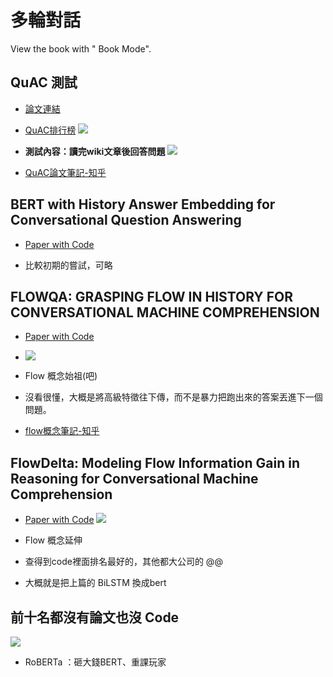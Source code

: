 # 多輪對話

View the book with "<i class="fa fa-book fa-fw"></i> Book Mode".

QuAC 測試
---
- [論文連結](https://arxiv.org/pdf/1808.07036.pdf)
- [QuAC排行榜](http://quac.ai)
![](https://i.imgur.com/ycpVnPL.png)

- **測試內容：讀完wiki文章後回答問題**
![](https://i.imgur.com/tPUYtII.png)
- [QuAC論文筆記-知乎](https://zhuanlan.zhihu.com/p/84110287)

BERT with History Answer Embedding for Conversational Question Answering
---
- [Paper with Code](https://www.paperswithcode.com/paper/bert-with-history-answer-embedding-for)

- 比較初期的嘗試，可略


FLOWQA: GRASPING FLOW IN HISTORY FOR CONVERSATIONAL MACHINE COMPREHENSION
---
- [Paper with Code](https://www.paperswithcode.com/paper/flowqa-grasping-flow-in-history-for)
- ![](https://i.imgur.com/DZf8ORb.png)
- Flow 概念始祖(吧)
- 沒看很懂，大概是將高級特徵往下傳，而不是暴力把跑出來的答案丟進下一個問題。

- [flow概念筆記-知乎](https://zhuanlan.zhihu.com/p/53028792)

FlowDelta: Modeling Flow Information Gain in Reasoning for Conversational Machine Comprehension
---
- [Paper with Code](https://www.paperswithcode.com/paper/flowdelta-modeling-flow-information-gain-in)
![](https://i.imgur.com/fk0fikm.png)
- Flow 概念延伸

- 查得到code裡面排名最好的，其他都大公司的 @@
- 大概就是把上篇的 BiLSTM 換成bert


前十名都沒有論文也沒 Code
---
![](https://i.imgur.com/ENI7igo.png)
- RoBERTa ：砸大錢BERT、重課玩家
